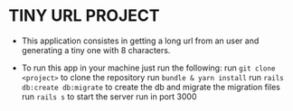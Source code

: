 # TINY URL PROJECT

  * This application consistes in getting a long url from an user and generating a tiny one with 8 characters.

  * To run this app in your machine just run the following:
  run `git clone <project>` to clone the repository
  run `bundle & yarn install`
  run `rails db:create db:migrate` to create the db and migrate the migration files
  run `rails s` to start the server run in port 3000
